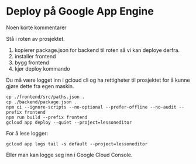 # Deploy på Google App Engine

Noen korte kommentarer

Stå i roten av prosjektet.

1. kopierer package.json for backend til roten så vi kan deploye derfra.
2. installer frontend
3. bygg frontend
4. kjør deploy kommando

Du må være logget inn i gcloud cli og ha rettigheter til
prosjektet for å kunne gjøre dette fra egen maskin.

```
cp ./frontend/src/paths.json .
cp ./backend/package.json .
npm ci --ignore-scripts --no-optional --prefer-offline --no-audit --prefix frontend
npm run build --prefix frontend
gcloud app deploy --quiet --project=lessoneditor
```

For å lese logger:

```
gcloud app logs tail -s default --project=lessoneditor
```

Eller man kan logge seg inn i Google Cloud Console.
